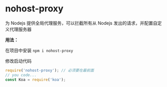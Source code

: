 # nohost-proxy

为 Nodejs 提供全局代理服务，可以拦截所有从 Nodejs 发出的请求，并配置自定义代理服务器

**用法：**

在项目中安装 `npm i nohost-proxy`

修改启动代码

```js
require('nohost-proxy'); // 必须要在最前面
// you code...
const Koa = require('koa');
```
